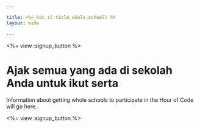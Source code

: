 ```yaml
---

title: <%= hoc_s(:title_whole_school) %>
layout: wide

---
```


<%= view :signup_button %>

# Ajak semua yang ada di sekolah Anda untuk ikut serta

Information about getting whole schools to participate in the Hour of Code will go here.

<%= view :signup_button %>
